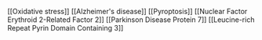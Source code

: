 [[Oxidative stress]]
[[Alzheimer's disease]]
[[Pyroptosis]]
[[Nuclear Factor Erythroid 2-Related Factor 2]]
[[Parkinson Disease Protein 7]]
[[Leucine-rich Repeat Pyrin Domain Containing 3]]
